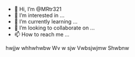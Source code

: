 - 👋 Hi, I’m @MRtr321
- 👀 I’m interested in ...
- 🌱 I’m currently learning ...
- 💞️ I’m looking to collaborate on ...
- 📫 How to reach me ...

<!---
MRtr321/MRtr321 is a ✨ special ✨ repository because its `README.md` (this file) appears on your GitHub profile.
You can click the Preview link to take a look at your changes.
--->
hwjjw whhwhwbw
Wv w sjw
Vwbsjwjmw
Shwbnw
